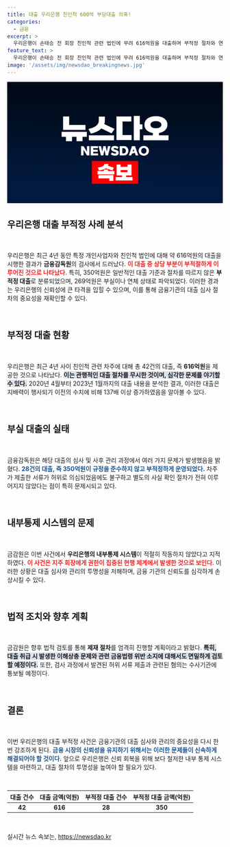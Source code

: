 ```yaml
---
title: 대출 우리은행 친인척 600억 부당대출 의혹!
categories:
  - 금융
excerpt: >
  우리은행이 손태승 전 회장 친인척 관련 법인에 무려 616억원을 대출하며 부적정 절차와 연체가 발생했습니다. 금감원은 이 사건의 중대성을 경고하며 제재와 수사를 예고했습니다. 클릭해 그 상세를 확인하세요!
feature_text: >
  우리은행이 손태승 전 회장 친인척 관련 법인에 무려 616억원을 대출하며 부적정 절차와 연체가 발생했습니다. 금감원은 이 사건의 중대성을 경고하며 제재와 수사를 예고했습니다. 클릭해 그 상세를 확인하세요!
image: '/assets/img/newsdao_breakingnews.jpg'
---
```


<p><img src="/assets/img/newsdao_breakingnews.jpg" alt="koreaapp 속보" /></p>

<h2 data-ke-size="size26">우리은행 대출 부적정 사례 분석</h2>

<p data-ke-size="size16">&nbsp;</p>

<p>우리은행은 최근 4년 동안 특정 개인사업자와 친인척 법인에 대해 약 616억원의 대출을 시행한 결과가 <strong>금융감독원</strong>의 검사에서 드러났다. <b><span style="color: #ee2323;">이 대출 중 상당 부분이 부적절하게 이루어진 것으로 나타났다.</span></b> 특히, 350억원은 일반적인 대출 기준과 절차를 따르지 않은 <strong>부적정 대출</strong>로 분류되었으며, 269억원은 부실이나 연체 상태로 파악되었다. 이러한 경과는 우리은행의 신뢰성에 큰 타격을 입힐 수 있으며, 이를 통해 금융기관의 대출 심사 절차의 중요성을 재확인할 수 있다.</p>

<p data-ke-size="size16">&nbsp;</p>

<h2 data-ke-size="size26">부적정 대출 현황</h2>

<p data-ke-size="size16">&nbsp;</p>

<p>우리은행은 최근 4년 사이 친인척 관련 차주에 대해 총 42건의 대출, 즉 <strong>616억원</strong>을 제공한 것으로 나타났다. <b><span style="background-color: #21538527;">이는 관행적인 대출 절차를 무시한 것이며, 심각한 문제를 야기할 수 있다.</span></b> 2020년 4월부터 2023년 1월까지의 대출 내용을 분석한 결과, 이러한 대출은 지배력이 행사되기 이전의 수치에 비해 137배 이상 증가하였음을 알아볼 수 있다.</p>

<p data-ke-size="size16">&nbsp;</p>

<h2 data-ke-size="size26">부실 대출의 실태</h2>

<p data-ke-size="size16">&nbsp;</p>

<p>금융감독원은 해당 대출의 심사 및 사후 관리 과정에서 여러 가지 문제가 발생했음을 밝혔다. <b><span style="color: #1a5490;">28건의 대출, 즉 350억원이 규정을 준수하지 않고 부적정하게 운영되었다.</span></b> 차주가 제출한 서류가 허위로 의심되었음에도 불구하고 별도의 사실 확인 절차가 전혀 이루어지지 않았다는 점이 특히 문제시되고 있다.</p>

<p data-ke-size="size16">&nbsp;</p>

<h2 data-ke-size="size26">내부통제 시스템의 문제</h2>

<p data-ke-size="size16">&nbsp;</p>

<p>금감원은 이번 사건에서 <strong>우리은행의 내부통제 시스템</strong>이 적절히 작동하지 않았다고 지적하였다. <b><span style="color: #ee2323;">이 사건은 지주 회장에게 권한이 집중된 현행 체계에서 발생한 것으로 보인다.</span></b> 이러한 상황은 대출 심사와 관리의 투명성을 저해하며, 금융 기관의 신뢰도를 심각하게 손상시킬 수 있다.</p>

<p data-ke-size="size16">&nbsp;</p>

<h2 data-ke-size="size26">법적 조치와 향후 계획</h2>

<p data-ke-size="size16">&nbsp;</p>

<p>금감원은 향후 법적 검토를 통해 <strong>제재 절차</strong>를 엄격히 진행할 계획이라고 밝혔다. <b><span style="background-color: #21538527;">특히, 대출 취급 시 발생한 이해상충 문제와 관련 금융법령 위반 소지에 대해서도 면밀하게 검토할 예정이다.</span></b> 또한, 검사 과정에서 발견된 허위 서류 제출과 관련된 혐의는 수사기관에 통보될 예정이다.</p>

<p data-ke-size="size16">&nbsp;</p>

<h2 data-ke-size="size26">결론</h2>

<p data-ke-size="size16">&nbsp;</p>

<p>이번 우리은행의 대출 부적정 사건은 금융기관의 대출 심사와 관리의 중요성을 다시 한번 강조하게 된다. <b><span style="color: #1a5490;">금융 시장의 신뢰성을 유지하기 위해서는 이러한 문제들이 신속하게 해결되어야 할 것이다.</span></b> 앞으로 우리은행은 신뢰 회복을 위해 보다 철저한 내부 통제 시스템을 마련하고, 대출 절차의 투명성을 높여야 할 필요가 있다.</p>

<p data-ke-size="size16">&nbsp;</p>

<table>
    <thead>
        <tr>
            <th><b>대출 건수</b></th>
            <th><b>대출 금액(억원)</b></th>
            <th><b>부적정 대출 건수</b></th>
            <th><b>부적정 대출 금액(억원)</b></th>
        </tr>
    </thead>
    <tbody>
        <tr>
            <td style="text-align: center; height: 17px;"><b>42</b></td>
            <td style="text-align: center; height: 17px;"><b>616</b></td>
            <td style="text-align: center; height: 17px;"><b>28</b></td>
            <td style="text-align: center; height: 17px;"><b>350</b></td>
        </tr>
    </tbody>
</table>

<p data-ke-size="size16">&nbsp;</p>
실시간 뉴스 속보는, <a href="https://newsdao.kr" rel="dofollow">https://newsdao.kr</a>


